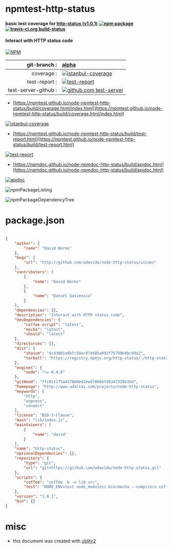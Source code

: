 # npmtest-http-status

#### basic test coverage for  [http-status (v1.0.1)](http://www.adaltas.com/projects/node-http-status)  [![npm package](https://img.shields.io/npm/v/npmtest-http-status.svg?style=flat-square)](https://www.npmjs.org/package/npmtest-http-status) [![travis-ci.org build-status](https://api.travis-ci.org/npmtest/node-npmtest-http-status.svg)](https://travis-ci.org/npmtest/node-npmtest-http-status)

#### Interact with HTTP status code

[![NPM](https://nodei.co/npm/http-status.png?downloads=true&downloadRank=true&stars=true)](https://www.npmjs.com/package/http-status)

| git-branch : | [alpha](https://github.com/npmtest/node-npmtest-http-status/tree/alpha)|
|--:|:--|
| coverage : | [![istanbul-coverage](https://npmtest.github.io/node-npmtest-http-status/build/coverage.badge.svg)](https://npmtest.github.io/node-npmtest-http-status/build/coverage.html/index.html)|
| test-report : | [![test-report](https://npmtest.github.io/node-npmtest-http-status/build/test-report.badge.svg)](https://npmtest.github.io/node-npmtest-http-status/build/test-report.html)|
| test-server-github : | [![github.com test-server](https://npmtest.github.io/node-npmtest-http-status/GitHub-Mark-32px.png)](https://npmtest.github.io/node-npmtest-http-status/build/app/index.html) | | build-artifacts : | [![build-artifacts](https://npmtest.github.io/node-npmtest-http-status/glyphicons_144_folder_open.png)](https://github.com/npmtest/node-npmtest-http-status/tree/gh-pages/build)|

- [https://npmtest.github.io/node-npmtest-http-status/build/coverage.html/index.html](https://npmtest.github.io/node-npmtest-http-status/build/coverage.html/index.html)

[![istanbul-coverage](https://npmtest.github.io/node-npmtest-http-status/build/screenCapture.buildCi.browser.%252Ftmp%252Fbuild%252Fcoverage.lib.html.png)](https://npmtest.github.io/node-npmtest-http-status/build/coverage.html/index.html)

- [https://npmtest.github.io/node-npmtest-http-status/build/test-report.html](https://npmtest.github.io/node-npmtest-http-status/build/test-report.html)

[![test-report](https://npmtest.github.io/node-npmtest-http-status/build/screenCapture.buildCi.browser.%252Ftmp%252Fbuild%252Ftest-report.html.png)](https://npmtest.github.io/node-npmtest-http-status/build/test-report.html)

- [https://npmdoc.github.io/node-npmdoc-http-status/build/apidoc.html](https://npmdoc.github.io/node-npmdoc-http-status/build/apidoc.html)

[![apidoc](https://npmdoc.github.io/node-npmdoc-http-status/build/screenCapture.buildCi.browser.%252Ftmp%252Fbuild%252Fapidoc.html.png)](https://npmdoc.github.io/node-npmdoc-http-status/build/apidoc.html)

![npmPackageListing](https://npmtest.github.io/node-npmtest-http-status/build/screenCapture.npmPackageListing.svg)

![npmPackageDependencyTree](https://npmtest.github.io/node-npmtest-http-status/build/screenCapture.npmPackageDependencyTree.svg)



# package.json

```json

{
    "author": {
        "name": "David Worms"
    },
    "bugs": {
        "url": "http://github.com/wdavidw/node-http-status/issues"
    },
    "contributors": [
        {
            "name": "David Worms"
        },
        {
            "name": "Daniel Gasienica"
        }
    ],
    "dependencies": {},
    "description": "Interact with HTTP status code",
    "devDependencies": {
        "coffee-script": "latest",
        "mocha": "latest",
        "should": "latest"
    },
    "directories": {},
    "dist": {
        "shasum": "dc43001a8bfc50ac87d485a892f7578964bc94a2",
        "tarball": "https://registry.npmjs.org/http-status/-/http-status-1.0.1.tgz"
    },
    "engines": {
        "node": ">= 0.4.0"
    },
    "gitHead": "ffc8111f5a427860ed2ee67066bfd8347328b35d",
    "homepage": "http://www.adaltas.com/projects/node-http-status",
    "keywords": [
        "http",
        "express",
        "connect"
    ],
    "license": "BSD-3-Clause",
    "main": "lib/index.js",
    "maintainers": [
        {
            "name": "david"
        }
    ],
    "name": "http-status",
    "optionalDependencies": {},
    "repository": {
        "type": "git",
        "url": "git+https://github.com/wdavidw/node-http-status.git"
    },
    "scripts": {
        "coffee": "coffee -b -o lib src",
        "test": "NODE_ENV=test node_modules/.bin/mocha --compilers coffee:coffee-script/register --reporter dot"
    },
    "version": "1.0.1",
    "bin": {}
}
```



# misc
- this document was created with [utility2](https://github.com/kaizhu256/node-utility2)
